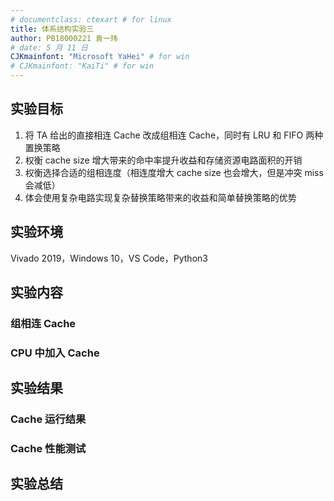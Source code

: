 ```yaml
---
# documentclass: ctexart # for linux
title: 体系结构实验三
author: PB18000221 袁一玮
# date: 5 月 11 日
CJKmainfont: "Microsoft YaHei" # for win
# CJKmainfont: "KaiTi" # for win
---
```


## 实验目标

1. 将 TA 给出的直接相连 Cache 改成组相连 Cache，同时有 LRU 和 FIFO 两种置换策略
2. 权衡 cache size 增大带来的命中率提升收益和存储资源电路面积的开销
3. 权衡选择合适的组相连度（相连度增大 cache size 也会增大，但是冲突 miss 会减低）
4. 体会使用复杂电路实现复杂替换策略带来的收益和简单替换策略的优势

## 实验环境

Vivado 2019，Windows 10，VS Code，Python3

## 实验内容

### 组相连 Cache

### CPU 中加入 Cache

## 实验结果

### Cache 运行结果

### Cache 性能测试

## 实验总结
